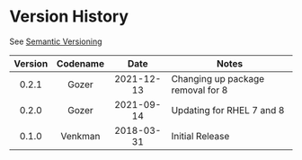 # Version History

See [Semantic Versioning](http://semver.org/spec/v2.0.0.html)

|Version|Codename|Date      |Notes          |
|:-----:|:------:|:--------:|---------------|
|0.2.1  |Gozer   |2021-12-13|Changing up package removal for 8|
|0.2.0  |Gozer   |2021-09-14|Updating for RHEL 7 and 8|
|0.1.0  |Venkman |2018-03-31|Initial Release|

